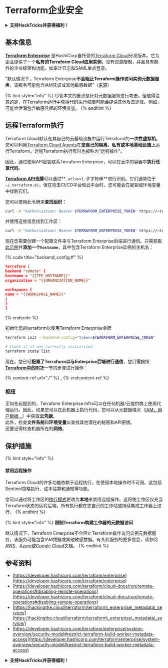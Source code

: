 # Terraform企业安全

<details>

<summary><strong>支持HackTricks并获得福利！</strong></summary>

* 如果您想在HackTricks中看到您的公司广告，或者如果您想访问PEASS的最新版本或下载PDF格式的HackTricks，请查看[**SUBSCRIPTION PLANS**](https://github.com/sponsors/carlospolop)！
* 获取[**官方PEASS和HackTricks周边产品**](https://peass.creator-spring.com)
* 发现[**PEASS家族**](https://opensea.io/collection/the-peass-family)，我们的独家[**NFT**](https://opensea.io/collection/the-peass-family)收藏品
* **加入** 💬 [**Discord群组**](https://discord.gg/hRep4RUj7f) 或 [**telegram群组**](https://t.me/peass) 或 **关注**我在**Twitter**上的🐦 [**@carlospolopm**](https://twitter.com/carlospolopm)**。**
* **通过向** [**HackTricks**](https://github.com/carlospolop/hacktricks) **和** [**HackTricks Cloud**](https://github.com/carlospolop/hacktricks-cloud) **github仓库提交PR来分享您的黑客技巧。**

</details>

## 基本信息

[**Terraform Enterprise**](https://developer.hashicorp.com/terraform/enterprise) 是HashiCorp自托管的[Terraform Cloud](https://developer.hashicorp.com/terraform/cloud-docs)分发版本。它为企业提供了一个**私有的Terraform Cloud应用实例**，没有资源限制，并且具有额外的企业级架构功能，如审计日志和SAML单点登录。

"默认情况下，Terraform Enterprise**不会阻止Terraform操作访问实例元数据服务**，该服务可能包含IAM凭证或其他敏感数据"（[来源](https://www.terraform.io/enterprise/system-overview/security-model#restrict-terraform-build-worker-metadata-access)）

{% hint style="info" %}
尽管本文的重点是针对元数据服务进行攻击，但值得注意的是，在Terraform运行中获得代码执行权限可能会提供其他攻击途径。例如，可能会泄漏包含敏感凭据的环境变量。
{% endhint %}

## 远程Terraform执行 <a href="#remote-terraform-execution" id="remote-terraform-execution"></a>

Terraform Cloud默认在其自己的云基础设施中运行Terraform的**一次性虚拟机**。您可以利用[Terraform Cloud Agents](https://developer.hashicorp.com/terraform/cloud-docs/agents)在**您自己的隔离、私有或本地基础设施**上运行Terraform。远程Terraform执行有时也被称为"远程操作"。

因此，通过使用API密钥联系Terraform Enterprise，可以在云中的容器中**执行任意代码**。

[**Terraform API令牌**](https://developer.hashicorp.com/terraform/cloud-docs/users-teams-organizations/api-tokens)可以通过**`.atlasv1.`子字符串**进行识别。它们通常位于`~/.terraform.d/`，但在攻击CI/CD平台和云平台时，您可能会在密钥或环境变量中找到它们。

您可以使用此令牌来**查找组织：**
```bash
curl -H "Authorization: Bearer $TERRAFORM_ENTERPRISE_TOKEN" https://<terra_enterprise_inst>/api/v2/organizations | jq
```
并使用这些信息找到工作区：
```bash
curl -H "Authorization: Bearer $TERRAFORM_ENTERPRISE_TOKEN" https://<terra_enterprise_inst>/api/v2/organizations/<org-id>/workspaces | jq
```
现在您需要创建一个配置文件来与Terraform Enterprise后端进行通信。只需获取[此示例](https://github.com/hashicorp/tfc-getting-started/blob/main/backend.tf)并**添加一个`hostname`**，其中包含Terraform Enterprise实例的主机名：

{% code title="backend_config.tf" %}
```json
terraform {
backend "remote" {
hostname = "{{TFE_HOSTNAME}}"
organization = "{{ORGANIZATION_NAME}}"

workspaces {
name = "{{WORKSPACE_NAME}}"
}
}
}
```
{% endcode %}

初始化您的terraform以使用Terraform Enterprise令牌
```bash
terraform init --backend-config="token=$TERRAFORM_ENTERPRISE_TOKEN"

# Check if it was correctly initialized
terraform state list
```
现在，您已经**配置了Terraform以与Enterprise后端进行通信**，您只需按照[**Terraform中的RCE**](./#rce-in-terraform)一节的步骤进行操作：

{% content-ref url="./" %}
[.](./)
{% endcontent-ref %}

### 枢纽

正如先前提到的，Terrafomr Enterprise Infra可以在任何机器/云提供商上使用代理运行。因此，如果您可以在此机器上执行代码，您可以从元数据端点（[IAM，用户数据...](https://book.hacktricks.xyz/pentesting-web/ssrf-server-side-request-forgery/cloud-ssrf)）中获取**云凭据**。\
此外，检查**文件系统**和**环境变量**以查找其他潜在的秘密和API密钥。\
还要记得检查机器所在的**网络**。

## 保护措施

{% hint style="info" %}
#### 禁用远程操作 <a href="#disabling-remote-operations" id="disabling-remote-operations"></a>

Terraform Cloud的许多功能依赖于远程执行，在使用本地操作时不可用。这包括Sentinel策略执行、成本估算和通知等功能。

您可以通过将工作区的[执行模式](https://developer.hashicorp.com/terraform/cloud-docs/workspaces/settings#execution-mode)更改为**本地**来禁用远程操作。这将使工作区仅充当Terraform状态的远程后端，所有执行都在您自己的工作站或持续集成工作器上进行。
{% endhint %}

{% hint style="info" %}
**限制Terraform构建工作器的元数据访问**

默认情况下，Terraform Enterprise不会阻止Terraform操作访问实例元数据服务，该服务可能包含IAM凭据或其他敏感数据。有关此服务的更多信息，请参阅[AWS](https://docs.aws.amazon.com/AWSEC2/latest/UserGuide/ec2-instance-metadata.html)、[Azure](https://docs.microsoft.com/en-us/azure/virtual-machines/windows/instance-metadata-service?tabs=windows)或[Google Cloud](https://cloud.google.com/compute/docs/storing-retrieving-metadata)文档。
{% endhint %}

## 参考资料

* [https://developer.hashicorp.com/terraform/enterprise](https://developer.hashicorp.com/terraform/enterprise)
* [https://developer.hashicorp.com/terraform/cloud-docs/run/remote-operations#disabling-remote-operations](https://developer.hashicorp.com/terraform/cloud-docs/run/remote-operations#disabling-remote-operations)
* [https://hackingthe.cloud/terraform/terraform\_enterprise\_metadata\_service/](https://hackingthe.cloud/terraform/terraform\_enterprise\_metadata\_service/)
* [https://developer.hashicorp.com/terraform/enterprise/system-overview/security-model#restrict-terraform-build-worker-metadata-access](https://developer.hashicorp.com/terraform/enterprise/system-overview/security-model#restrict-terraform-build-worker-metadata-access)

<details>

<summary><strong>支持HackTricks并获得福利！</strong></summary>

* 如果您希望在HackTricks中看到您的**公司广告**，或者如果您想访问**PEASS的最新版本或下载PDF格式的HackTricks**，请查看[**订阅计划**](https://github.com/sponsors/carlospolop)！
* 获取[**官方PEASS和HackTricks周边产品**](https://peass.creator-spring.com)
* 发现我们的独家[NFT](https://opensea.io/collection/the-peass-family)收藏品[**The PEASS Family**](https://opensea.io/collection/the-peass-family)
* **加入** 💬 [**Discord群组**](https://discord.gg/hRep4RUj7f) 或 [**Telegram群组**](https://t.me/peass) 或 **关注**我的 **Twitter** 🐦 [**@carlospolopm**](https://twitter.com/carlospolopm)**。**
* **通过向** [**HackTricks**](https://github.com/carlospolop/hacktricks) 和 [**HackTricks Cloud**](https://github.com/carlospolop/hacktricks-cloud) **github仓库提交PR来分享您的黑客技巧**。

</details>
